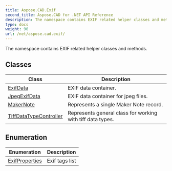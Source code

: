 ```yaml
---
title: Aspose.CAD.Exif
second_title: Aspose.CAD for .NET API Reference
description: The namespace contains EXIF related helper classes and methods
type: docs
weight: 90
url: /net/aspose.cad.exif/
---
```

The namespace contains EXIF related helper classes and methods.

## Classes

| Class | Description |
| --- | --- |
| [ExifData](./exifdata/) | EXIF data container. |
| [JpegExifData](./jpegexifdata/) | EXIF data container for jpeg files. |
| [MakerNote](./makernote/) | Represents a single Maker Note record. |
| [TiffDataTypeController](./tiffdatatypecontroller/) | Represents general class for working with tiff data types. |
## Enumeration

| Enumeration | Description |
| --- | --- |
| [ExifProperties](./exifproperties/) | Exif tags list |


